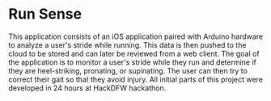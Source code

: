 # Run Sense
This application consists of an iOS application paired with Arduino hardware to analyze a user's stride while running. This data is then pushed to the cloud to be stored and can later be reviewed from a web client. The goal of the application is to monitor a user's stride while they run and determine if they are heel-striking, pronating, or supinating. The user can then try to correct their gait so that they avoid injury. All initial parts of this project were developed in 24 hours at HackDFW hackathon.

